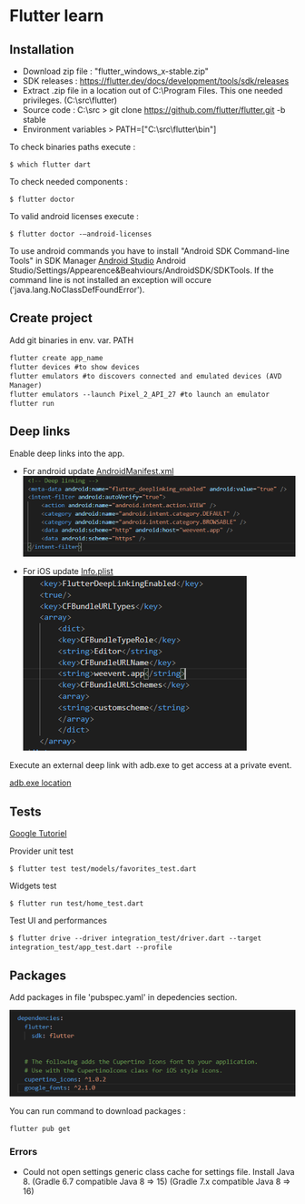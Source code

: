 # Flutter learn

## Installation 

* Download zip file : "flutter_windows_x-stable.zip"
* SDK releases : https://flutter.dev/docs/development/tools/sdk/releases
* Extract .zip file in a location out of C:\Program Files\. This one needed privileges. (C:\src\flutter)
* Source code : C:\src > git clone https://github.com/flutter/flutter.git -b stable
* Environment variables > PATH=["C:\src\flutter\bin"]

To check binaries paths execute :
```
$ which flutter dart
```

To check needed components :
```
$ flutter doctor
```

To valid android licenses execute : 
```
$ flutter doctor -–android-licenses
```

To use android commands you have to install "Android SDK Command-line Tools" in SDK Manager [Android Studio](https://developer.android.com/studio) Android Studio/Settings/Appearence&Beahviours/AndroidSDK/SDKTools. If the command line is not installed an exception will occure ('java.lang.NoClassDefFoundError').

## Create project

Add git binaries in env. var. PATH

```
flutter create app_name
flutter devices #to show devices
flutter emulators #to discovers connected and emulated devices (AVD Manager)
flutter emulators --launch Pixel_2_API_27 #to launch an emulator
flutter run
```

## Deep links

Enable deep links into the app.

* For android update [AndroidManifest.xml](android/app/src/main/AndroidManifest.xml)
![Dependencies](docs/android-manifest-deep-links.png)

* For iOS update [Info.plist](ios/Runner/Info.plist)
![Dependencies](docs/ios-list-deep-links.png)

Execute an external deep link with adb.exe to get access at a private event.

[adb.exe location](~/AppData/Local/Android/Sdk/platform-tools)

## Tests

[Google Tutoriel](https://codelabs.developers.google.com/codelabs/flutter-app-testing/#0)

Provider unit test
```
$ flutter test test/models/favorites_test.dart
```

Widgets test
```
$ flutter run test/home_test.dart
```

Test UI and performances
```
$ flutter drive --driver integration_test/driver.dart --target integration_test/app_test.dart --profile
```


## Packages

Add packages in file 'pubspec.yaml' in depedencies section.

![Dependencies](docs/packages.png)

You can run command to download packages :

```
flutter pub get
```

### Errors

* Could not open settings generic class cache for settings file. Install Java 8. (Gradle 6.7 compatible Java 8 => 15) (Gradle 7.x compatible Java 8 => 16)





